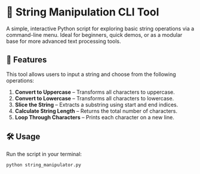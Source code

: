 # 🧵 String Manipulation CLI Tool

A simple, interactive Python script for exploring basic string operations via a command-line menu. Ideal for beginners, quick demos, or as a modular base for more advanced text processing tools.

## 🚀 Features

This tool allows users to input a string and choose from the following operations:

1. **Convert to Uppercase** – Transforms all characters to uppercase.
2. **Convert to Lowercase** – Transforms all characters to lowercase.
3. **Slice the String** – Extracts a substring using start and end indices.
4. **Calculate String Length** – Returns the total number of characters.
5. **Loop Through Characters** – Prints each character on a new line.

## 🛠️ Usage

Run the script in your terminal:

```bash
python string_manipulator.py
